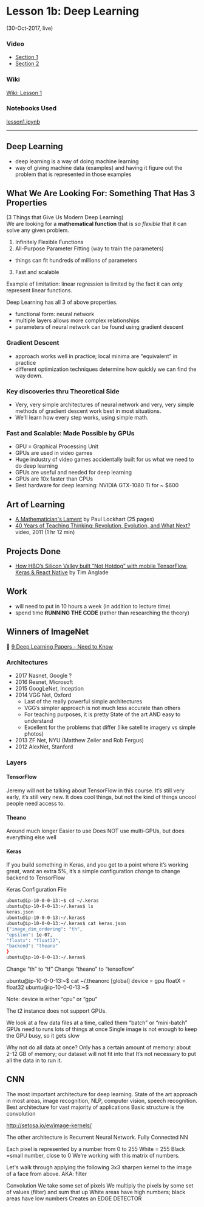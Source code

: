 # Lesson 1b:  Deep Learning
(30-Oct-2017, live)  

### Video
* [Section 1](https://www.youtube.com/watch?v=sNMHZM2U7I8)  
* [Section 2](https://www.youtube.com/watch?v=ZDq5OXsLO3U)  

### Wiki
[Wiki: Lesson 1](http://forums.fast.ai/t/wiki-lesson-1/7011)  

### Notebooks Used  
[lesson1.ipynb](https://github.com/fastai/fastai/blob/master/courses/dl1/lesson1.ipynb)  

--- 

## Deep Learning
* deep learning is a way of doing machine learning
* way of giving machine data (examples) and having it figure out the problem that is represented in those examples

## What We Are Looking For:  Something That Has 3 Properties
(3 Things that Give Us Modern Deep Learning)  
We are looking for a **mathematical function** that is *so flexible* that it can solve any given problem.  
1. Infinitely Flexible Functions
2. All-Purpose Parameter Fitting (way to train the parameters)
  * things can fit hundreds of millions of parameters
3. Fast and scalable

Example of limitation:  linear regression is limited by the fact it can only represent linear functions.  

Deep Learning has all 3 of above properties.  
* functional form:  neural network
* multiple layers allows more complex relationships
* parameters of neural network can be found using gradient descent

### Gradient Descent
* approach works well in practice; local minima are "equivalent" in practice
* different optimization techniques determine how quickly we can find the way down.

### Key discoveries thru Theoretical Side
* Very, very simple architectures of neural network and very, very simple methods of gradient descent work best in most situations.  
* We'll learn how every step works, using simple math.  

### Fast and Scalable:  Made Possible by GPUs
* GPU = Graphical Processing Unit
* GPUs are used in video games
* Huge industry of video games accidentally built for us what we need to do deep learning
* GPUs are useful and needed for deep learning
* GPUs are 10x faster than CPUs
* Best hardware for deep learning:  NVIDIA GTX-1080 Ti for ~ $600

## Art of Learning
* [A Mathematician's Lament](https://www.maa.org/external_archive/devlin/LockhartsLament.pdf) by Paul Lockhart (25 pages)
* [40 Years of Teaching Thinking: Revolution, Evolution, and What Next?](https://www.youtube.com/watch?v=-nmt1atA6ag) video, 2011 (1 hr 12 min)

## Projects Done
* [How HBO’s Silicon Valley built “Not Hotdog” with mobile TensorFlow, Keras & React Native](https://medium.com/@timanglade/how-hbos-silicon-valley-built-not-hotdog-with-mobile-tensorflow-keras-react-native-ef03260747f3) by Tim Anglade

## Work
* will need to put in 10 hours a week (in addition to lecture time)
* spend time **RUNNING THE CODE** (rather than researching the theory)


## Winners of ImageNet
:key: [9 Deep Learning Papers - Need to Know](https://adeshpande3.github.io/adeshpande3.github.io/The-9-Deep-Learning-Papers-You-Need-To-Know-About.html)

### Architectures
- 2017 Nasnet, Google ? 
- 2016 Resnet, Microsoft
- 2015 GoogLeNet, Inception
- 2014 VGG Net, Oxford
   * Last of the really powerful simple architectures
   * VGG’s simpler approach is not much less accurate than others
   * For teaching purposes, it is pretty State of the art AND easy to understand
   * Excellent for the problems that differ (like satellite imagery vs simple photos)
- 2013 ZF Net, NYU (Matthew Zeiler and Rob Fergus)
- 2012 AlexNet, Stanford


### Layers

#### TensorFlow
Jeremy will not be talking about TensorFlow in this course.  It’s still very early, it’s still very new.
It does cool things, but not the kind of things uncool people need access to.

#### Theano
Around much longer
Easier to use
Does NOT use multi-GPUs, but does everything else well

#### Keras
If you build something in Keras, and you get to a point where it’s working great, want an extra 5%, it’s a simple configuration change to change backend to TensorFlow

Keras Configuration File
```bash
ubuntu@ip-10-0-0-13:~$ cd ~/.keras
ubuntu@ip-10-0-0-13:~/.keras$ ls
keras.json
ubuntu@ip-10-0-0-13:~/.keras$ 
ubuntu@ip-10-0-0-13:~/.keras$ cat keras.json                                        
{"image_dim_ordering": "th",
"epsilon": 1e-07,
"floatx": "float32",
"backend": "theano"
}
ubuntu@ip-10-0-0-13:~/.keras$ 
```
Change “th” to “tf”
Change “theano” to “tensoflow”



ubuntu@ip-10-0-0-13:~$ cat ~/.theanorc
[global]
device = gpu
floatX = float32
ubuntu@ip-10-0-0-13:~$ 

Note: device is either “cpu” or “gpu”

The t2 instance does not support GPUs.

We look at a few data files at a time, called them “batch” or “mini-batch”
GPUs need to runs lots of things at once
Single image is not enough to keep the GPU busy, so it gets slow

Why not do all data at once?
Only has a certain amount of memory:  about 2-12 GB of memory; our dataset will not fit into that
It’s not necessary to put all the data in to run it.
 
## CNN
The most important architecture for deep learning.
State of the art approach in most areas, image recognition, NLP, computer vision, speech recognition.
Best architecture for vast majority of applications
Basic structure is the convolution


http://setosa.io/ev/image-kernels/


The other architecture is Recurrent Neural Network.
Fully Connected NN

Each pixel is represented by a number from 0 to 255
White = 255
Black =small number, close to 0
We’re working with this matrix of numbers.

Let's walk through applying the following 3x3 sharpen kernel to the image of a face from above.
AKA:  filter

Convolution
We take some set of pixels
We multiply the pixels by some set of values (filter) and sum that up
White areas have high numbers; black areas have low numbers
Creates an EDGE DETECTOR
